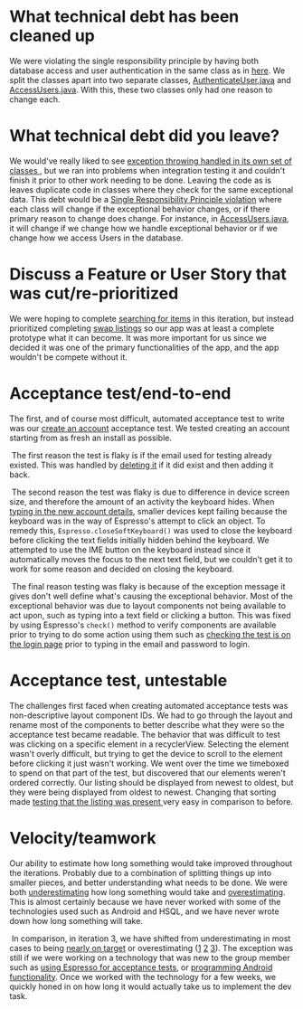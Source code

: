 What technical debt has been cleaned up
========================================

We were violating the single responsibility principle by having both database access and user authentication in the same class as in [here](https://code.cs.umanitoba.ca/3350-winter-2021-a03/3350-winter-2021-A03_Group2/-/blob/f00cf4086486e037bfad21f3a004b2d21d6ef554/app/src/main/java/comp3350/srsys/business/AccessUsers.java#L63). We split the classes apart into two separate classes, [AuthenticateUser.java](https://code.cs.umanitoba.ca/3350-winter-2021-a03/3350-winter-2021-A03_Group2/-/blob/3ffd7e747e6b64191bf646ef4c1c8c0eaa9291dc/app/src/main/java/comp3350/srsys/business/AuthenticateUser.java) and [AccessUsers.java](https://code.cs.umanitoba.ca/3350-winter-2021-a03/3350-winter-2021-A03_Group2/-/blob/3ffd7e747e6b64191bf646ef4c1c8c0eaa9291dc/app/src/main/java/comp3350/srsys/business/AccessUsers.java). With this, these two classes only had one reason to change each.

What technical debt did you leave?
==================================

We would've really liked to see [exception throwing handled in its own set of classes ](https://code.cs.umanitoba.ca/3350-winter-2021-a03/3350-winter-2021-A03_Group2/-/issues/77), but we ran into problems when integration testing it and couldn't finish it prior to other work needing to be done. Leaving the code as is leaves duplicate code in classes where they check for the same exceptional data. This debt would be a <u>Single Responsibility Principle violation</u> where each class will change if the exceptional behavior changes, or if there primary reason to change does change. For instance, in [AccessUsers.java](https://code.cs.umanitoba.ca/3350-winter-2021-a03/3350-winter-2021-A03_Group2/-/blob/e4bc7977432f7c828233a86bb50784f32bc12536/app/src/main/java/comp3350/srsys/business/AccessUsers.java), it will change if we change how we handle exceptional behavior or if we change how we access Users in the database.

Discuss a Feature or User Story that was cut/re-prioritized
============================================

We were hoping to complete [searching for items](https://code.cs.umanitoba.ca/3350-winter-2021-a03/3350-winter-2021-A03_Group2/-/issues/7) in this iteration, but instead prioritized completing [swap listings](https://code.cs.umanitoba.ca/3350-winter-2021-a03/3350-winter-2021-A03_Group2/-/issues/92) so our app was at least a complete prototype what it can become. It was more important for us since we decided it was one of the primary functionalities of the app, and the app wouldn't be compete without it.

Acceptance test/end-to-end
==========================

The first, and of course most difficult, automated acceptance test to write was our [create an account](https://code.cs.umanitoba.ca/3350-winter-2021-a03/3350-winter-2021-A03_Group2/-/blob/e4bc7977432f7c828233a86bb50784f32bc12536/app/src/androidTest/java/comp3350/srsys/presentation/CreateAccountAcceptanceTest.java) acceptance test. We tested creating an account starting from as fresh an install as possible.

​	The first reason the test is flaky is if the email used for testing already existed. This was handled by [deleting it](https://code.cs.umanitoba.ca/3350-winter-2021-a03/3350-winter-2021-A03_Group2/-/blob/e4bc7977432f7c828233a86bb50784f32bc12536/app/src/androidTest/java/comp3350/srsys/presentation/CreateAccountAcceptanceTest.java#L59) if it did exist and then adding it back. 

​	The second reason the test was flaky is due to difference in device screen size, and therefore the amount of an activity the keyboard hides. When [typing in the new account details](https://code.cs.umanitoba.ca/3350-winter-2021-a03/3350-winter-2021-A03_Group2/-/blob/e4bc7977432f7c828233a86bb50784f32bc12536/app/src/androidTest/java/comp3350/srsys/presentation/CreateAccountAcceptanceTest.java#L105), smaller devices kept failing because the keyboard was in the way of Espresso's attempt to click an object. To remedy this, `Espresso.closeSoftKeyboard()` was used to close the keyboard before clicking the text fields initially hidden behind the keyboard. We attempted to use the IME button on the keyboard instead since it automatically moves the focus to the next text field, but we couldn't get it to work for some reason and decided on closing the keyboard.

​	The final reason testing was flaky is because of the exception message it gives don't well define what's causing the exceptional behavior. Most of the exceptional behavior was due to layout components not being available to act upon, such as typing into a text field or clicking a button. This was fixed by using Espresso's `check()` method to verify components are available prior to trying to do some action using them such as [checking the test is on the login page](https://code.cs.umanitoba.ca/3350-winter-2021-a03/3350-winter-2021-A03_Group2/-/blob/e4bc7977432f7c828233a86bb50784f32bc12536/app/src/androidTest/java/comp3350/srsys/presentation/CreateAccountAcceptanceTest.java#L130) prior to typing in the email and password to login.

Acceptance test, untestable
===============

The challenges first faced when creating automated acceptance tests was non-descriptive layout component IDs. We had to go through the layout and rename most of the components to better describe what they were so the acceptance test became readable. The behavior that was difficult to test was clicking on a specific element in a recyclerView. Selecting the element wasn't overly difficult, but trying to get the device to scroll to the element before clicking it just wasn't working. We went over the time we timeboxed to spend on that part of the test, but discovered that our elements weren't ordered correctly. Our listing should be displayed from newest to oldest, but they were being displayed from oldest to newest. Changing that sorting made [testing that the listing was present ](https://code.cs.umanitoba.ca/3350-winter-2021-a03/3350-winter-2021-A03_Group2/-/blob/development/app/src/androidTest/java/comp3350/srsys/presentation/CreateListingAcceptanceTest.java#L115) very easy in comparison to before.

Velocity/teamwork
=================

Our ability to estimate how long something would take improved throughout the iterations. Probably due to a combination of splitting things up into smaller pieces, and better understanding what needs to be done. We were both [underestimating](https://code.cs.umanitoba.ca/3350-winter-2021-a03/3350-winter-2021-A03_Group2/-/issues/40) how long something would take and [overestimating](https://code.cs.umanitoba.ca/3350-winter-2021-a03/3350-winter-2021-A03_Group2/-/issues/26). This is almost certainly because we have never worked with some of the technologies used such as Android and HSQL, and we have never wrote down how long something will take. 

​	In comparison, in iteration 3, we have shifted from underestimating in most cases to being [nearly on target](https://code.cs.umanitoba.ca/3350-winter-2021-a03/3350-winter-2021-A03_Group2/-/issues/100) or overestimating ([1](https://code.cs.umanitoba.ca/3350-winter-2021-a03/3350-winter-2021-A03_Group2/-/issues/97) [2](https://code.cs.umanitoba.ca/3350-winter-2021-a03/3350-winter-2021-A03_Group2/-/issues/98) [3](https://code.cs.umanitoba.ca/3350-winter-2021-a03/3350-winter-2021-A03_Group2/-/issues/105)). The exception was still if we were working on a technology that was new to the group member such as [using Espresso for acceptance tests](https://code.cs.umanitoba.ca/3350-winter-2021-a03/3350-winter-2021-A03_Group2/-/issues/83), or [programming Android functionality](https://code.cs.umanitoba.ca/3350-winter-2021-a03/3350-winter-2021-A03_Group2/-/issues/88). Once we worked with the technology for a few weeks, we quickly honed in on how long it would actually take us to implement the dev task.